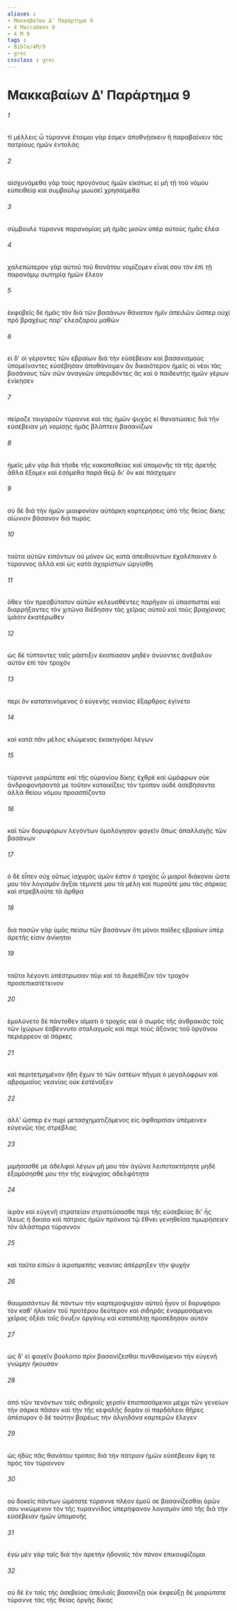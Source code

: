 ```yaml
---
aliases : 
- Μακκαβαίων Δ' Παράρτημα 9
- 4 Maccabees 9
- 4 M 9
tags : 
- Bible/4M/9
- grec
cssclass : grec
---
```


# Μακκαβαίων Δ' Παράρτημα 9

###### 1
τί μέλλεις ὦ τύραννε ἕτοιμοι γάρ ἐσμεν ἀποθνῄσκειν ἢ παραβαίνειν τὰς πατρίους ἡμῶν ἐντολάς
###### 2
αἰσχυνόμεθα γὰρ τοὺς προγόνους ἡμῶν εἰκότως εἰ μὴ τῇ τοῦ νόμου εὐπειθείᾳ καὶ συμβούλῳ μωυσεῖ χρησαίμεθα
###### 3
σύμβουλε τύραννε παρανομίας μὴ ἡμᾶς μισῶν ὑπὲρ αὐτοὺς ἡμᾶς ἐλέα
###### 4
χαλεπώτερον γὰρ αὐτοῦ τοῦ θανάτου νομίζομεν εἶναί σου τὸν ἐπὶ τῇ παρανόμῳ σωτηρίᾳ ἡμῶν ἔλεον
###### 5
ἐκφοβεῖς δὲ ἡμᾶς τὸν διὰ τῶν βασάνων θάνατον ἡμῖν ἀπειλῶν ὥσπερ οὐχὶ πρὸ βραχέως παρ' ελεαζαρου μαθών
###### 6
εἰ δ' οἱ γέροντες τῶν εβραίων διὰ τὴν εὐσέβειαν καὶ βασανισμοὺς ὑπομείναντες εὐσέβησαν ἀποθάνοιμεν ἂν δικαιότερον ἡμεῖς οἱ νέοι τὰς βασάνους τῶν σῶν ἀναγκῶν ὑπεριδόντες ἃς καὶ ὁ παιδευτὴς ἡμῶν γέρων ἐνίκησεν
###### 7
πείραζε τοιγαροῦν τύραννε καὶ τὰς ἡμῶν ψυχὰς εἰ θανατώσεις διὰ τὴν εὐσέβειαν μὴ νομίσῃς ἡμᾶς βλάπτειν βασανίζων
###### 8
ἡμεῖς μὲν γὰρ διὰ τῆσδε τῆς κακοπαθείας καὶ ὑπομονῆς τὰ τῆς ἀρετῆς ἆθλα ἕξομεν καὶ ἐσόμεθα παρὰ θεῷ δι' ὃν καὶ πάσχομεν
###### 9
σὺ δὲ διὰ τὴν ἡμῶν μιαιφονίαν αὐτάρκη καρτερήσεις ὑπὸ τῆς θείας δίκης αἰώνιον βάσανον διὰ πυρός
###### 10
ταῦτα αὐτῶν εἰπόντων οὐ μόνον ὡς κατὰ ἀπειθούντων ἐχαλέπαινεν ὁ τύραννος ἀλλὰ καὶ ὡς κατὰ ἀχαρίστων ὠργίσθη
###### 11
ὅθεν τὸν πρεσβύτατον αὐτῶν κελευσθέντες παρῆγον οἱ ὑπασπισταὶ καὶ διαρρήξαντες τὸν χιτῶνα διέδησαν τὰς χεῖρας αὐτοῦ καὶ τοὺς βραχίονας ἱμᾶσιν ἑκατέρωθεν
###### 12
ὡς δὲ τύπτοντες ταῖς μάστιξιν ἐκοπίασαν μηδὲν ἀνύοντες ἀνέβαλον αὐτὸν ἐπὶ τὸν τροχόν
###### 13
περὶ ὃν κατατεινόμενος ὁ εὐγενὴς νεανίας ἔξαρθρος ἐγίνετο
###### 14
καὶ κατὰ πᾶν μέλος κλώμενος ἐκακηγόρει λέγων
###### 15
τύραννε μιαρώτατε καὶ τῆς οὐρανίου δίκης ἐχθρὲ καὶ ὠμόφρων οὐκ ἀνδροφονήσαντά με τοῦτον καταικίζεις τὸν τρόπον οὐδὲ ἀσεβήσαντα ἀλλὰ θείου νόμου προασπίζοντα
###### 16
καὶ τῶν δορυφόρων λεγόντων ὁμολόγησον φαγεῖν ὅπως ἀπαλλαγῇς τῶν βασάνων
###### 17
ὁ δὲ εἶπεν οὐχ οὕτως ἰσχυρὸς ὑμῶν ἐστιν ὁ τροχός ὦ μιαροὶ διάκονοι ὥστε μου τὸν λογισμὸν ἄγξαι τέμνετέ μου τὰ μέλη καὶ πυροῦτέ μου τὰς σάρκας καὶ στρεβλοῦτε τὰ ἄρθρα
###### 18
διὰ πασῶν γὰρ ὑμᾶς πείσω τῶν βασάνων ὅτι μόνοι παῖδες εβραίων ὑπὲρ ἀρετῆς εἰσιν ἀνίκητοι
###### 19
ταῦτα λέγοντι ὑπέστρωσαν πῦρ καὶ τὸ διερεθίζον τὸν τροχὸν προσεπικατέτεινον
###### 20
ἐμολύνετο δὲ πάντοθεν αἵματι ὁ τροχός καὶ ὁ σωρὸς τῆς ἀνθρακιᾶς τοῖς τῶν ἰχώρων ἐσβέννυτο σταλαγμοῖς καὶ περὶ τοὺς ἄξονας τοῦ ὀργάνου περιέρρεον αἱ σάρκες
###### 21
καὶ περιτετμημένον ἤδη ἔχων τὸ τῶν ὀστέων πῆγμα ὁ μεγαλόφρων καὶ αβραμιαῖος νεανίας οὐκ ἐστέναξεν
###### 22
ἀλλ' ὥσπερ ἐν πυρὶ μετασχηματιζόμενος εἰς ἀφθαρσίαν ὑπέμεινεν εὐγενῶς τὰς στρέβλας
###### 23
μιμήσασθέ με ἀδελφοί λέγων μή μου τὸν ἀγῶνα λειποτακτήσητε μηδὲ ἐξομόσησθέ μου τὴν τῆς εὐψυχίας ἀδελφότητα
###### 24
ἱερὰν καὶ εὐγενῆ στρατείαν στρατεύσασθε περὶ τῆς εὐσεβείας δι' ἧς ἵλεως ἡ δικαία καὶ πάτριος ἡμῶν πρόνοια τῷ ἔθνει γενηθεῖσα τιμωρήσειεν τὸν ἀλάστορα τύραννον
###### 25
καὶ ταῦτα εἰπὼν ὁ ἱεροπρεπὴς νεανίας ἀπέρρηξεν τὴν ψυχήν
###### 26
θαυμασάντων δὲ πάντων τὴν καρτεροψυχίαν αὐτοῦ ἦγον οἱ δορυφόροι τὸν καθ' ἡλικίαν τοῦ προτέρου δεύτερον καὶ σιδηρᾶς ἐναρμοσάμενοι χεῖρας ὀξέσι τοῖς ὄνυξιν ὀργάνῳ καὶ καταπέλτῃ προσέδησαν αὐτόν
###### 27
ὡς δ' εἰ φαγεῖν βούλοιτο πρὶν βασανίζεσθαι πυνθανόμενοι τὴν εὐγενῆ γνώμην ἤκουσαν
###### 28
ἀπὸ τῶν τενόντων ταῖς σιδηραῖς χερσὶν ἐπισπασάμενοι μέχρι τῶν γενείων τὴν σάρκα πᾶσαν καὶ τὴν τῆς κεφαλῆς δορὰν οἱ παρδάλεοι θῆρες ἀπέσυρον ὁ δὲ ταύτην βαρέως τὴν ἀλγηδόνα καρτερῶν ἔλεγεν
###### 29
ὡς ἡδὺς πᾶς θανάτου τρόπος διὰ τὴν πάτριον ἡμῶν εὐσέβειαν ἔφη τε πρὸς τὸν τύραννον
###### 30
οὐ δοκεῖς πάντων ὠμότατε τύραννε πλέον ἐμοῦ σε βασανίζεσθαι ὁρῶν σου νικώμενον τὸν τῆς τυραννίδος ὑπερήφανον λογισμὸν ὑπὸ τῆς διὰ τὴν εὐσέβειαν ἡμῶν ὑπομονῆς
###### 31
ἐγὼ μὲν γὰρ ταῖς διὰ τὴν ἀρετὴν ἡδοναῖς τὸν πόνον ἐπικουφίζομαι
###### 32
σὺ δὲ ἐν ταῖς τῆς ἀσεβείας ἀπειλαῖς βασανίζῃ οὐκ ἐκφεύξῃ δέ μιαρώτατε τύραννε τὰς τῆς θείας ὀργῆς δίκας
